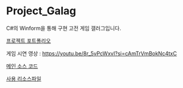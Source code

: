 # Project_Galag

C#의 Winform을 통해 구현 고전 게임 갤러그입니다.

[프로젝트 포트폴리오](https://docs.google.com/viewer?url=https://github.com/Seon-dongun/Project_Galag/raw/master/프로젝트_포트폴리오.pdf)

게임 시연 영상 : https://youtu.be/8r_5vPcWxvI?si=cAmTrVmBokNc4txC

[메인 소스 코드](https://github.com/Seon-dongun/Project_Galag/blob/master/Project_Galag/Form1.cs)

[사용 리소스파일](https://github.com/Seon-dongun/Project_Galag/blob/master/Project_Galag/Project_Galag/bin/Debug/netcoreapp3.1/C%23%20리소스파일)
